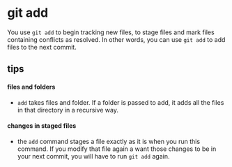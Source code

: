 # git add

You use `git add` to begin tracking new files, to stage files and mark files containing conflicts as resolved. In other words, you can use `git add` to add files to the next commit.

## tips

#### files and folders

* `add` takes files and folder. If a folder is passed to add, it adds all the files in that directory in a recursive way.

#### changes in staged files

* the `add` command stages a file exactly as it is when you run this command. If you modify that file again a want those changes to be in your next commit, you will have to run `git add` again.
